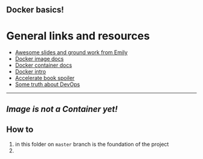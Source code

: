 Docker basics!
---

# General links and resources
* [Awesome slides and ground work from Emily](https://github.com/emilywoods/pyladies-docker-workshop/tree/completed-dockerfile)
* [Docker image docs](https://docs.docker.com/engine/reference/commandline/image/)
* [Docker container docs](https://docs.docker.com/engine/reference/commandline/container/)
* [Docker intro](https://docs.docker.com/get-started/)
* [Accelerate book spoiler](https://blog.sonatype.com/principle-based-devops-frameworks-accelerate)
* [Some truth about DevOps](https://blog.newrelic.com/engineering/devops-for-beginners/)

---

*Image is not a Container yet!*
---

## How to
1. in this folder on `master` branch is the foundation of the project
2. 
